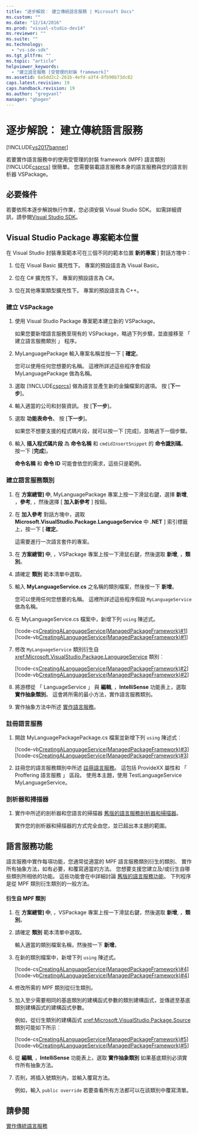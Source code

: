 ```yaml
---
title: "逐步解說︰ 建立傳統語言服務 | Microsoft Docs"
ms.custom: ""
ms.date: "12/14/2016"
ms.prod: "visual-studio-dev14"
ms.reviewer: ""
ms.suite: ""
ms.technology: 
  - "vs-ide-sdk"
ms.tgt_pltfrm: ""
ms.topic: "article"
helpviewer_keywords: 
  - "建立語言服務 [受管理的封裝 framework]"
ms.assetid: 6a5dd2c2-261b-4efd-a3f4-8fb90b73dc82
caps.latest.revision: 19
caps.handback.revision: 19
ms.author: "gregvanl"
manager: "ghogen"
---
```

# 逐步解說︰ 建立傳統語言服務
[!INCLUDE[vs2017banner](../../code-quality/includes/vs2017banner.md)]

若要實作語言服務中的使用受管理的封裝 framework \(MPF\) 語言類別 [!INCLUDE[csprcs](../../data-tools/includes/csprcs_md.md)] 很簡單。 您需要裝載語言服務本身的語言服務與您的語言剖析器 VSPackage。  
  
## 必要條件  
 若要依照本逐步解說執行作業，您必須安裝 Visual Studio SDK。 如需詳細資訊，請參閱[Visual Studio SDK](../../extensibility/visual-studio-sdk.md)。  
  
## Visual Studio Package 專案範本位置  
 在 Visual Studio 封裝專案範本可在三個不同的範本位置 **新的專案** \] 對話方塊中︰  
  
1.  位在 Visual Basic 擴充性下。 專案的預設語言為 Visual Basic。  
  
2.  位在 C\# 擴充性下。 專案的預設語言為 C\#。  
  
3.  位在其他專案類型擴充性下。 專案的預設語言為 C\+\+。  
  
### 建立 VSPackage  
  
1.  使用 Visual Studio Package 專案範本建立新的 VSPackage。  
  
     如果您要新增語言服務至現有的 VSPackage，略過下列步驟，並直接移至 「 建立語言服務類別 」 程序。  
  
2.  MyLanguagePackage 輸入專案名稱並按一下 \[ **確定**。  
  
     您可以使用任何您想要的名稱。 這裡所詳述這些程序會假設 MyLanguagePackage 做為名稱。  
  
3.  選取 [!INCLUDE[csprcs](../../data-tools/includes/csprcs_md.md)] 做為語言並產生新的金鑰檔案的選項。 按 \[**下一步**\]。  
  
4.  輸入適當的公司和封裝資訊。 按 \[**下一步**\]。  
  
5.  選取 **功能表命令**。 按 \[**下一步**\]。  
  
     如果您不想要支援的程式碼片段，就可以按一下 \[完成\]，並略過下一個步驟。  
  
6.  輸入 **插入程式碼片段** 為 **命令名稱** 和 `cmdidInsertSnippet` 的 **命令識別碼**。 按一下 \[**完成**\]。  
  
     **命令名稱** 和 **命令 ID** 可能會依您的需求，這些只是範例。  
  
### 建立語言服務類別  
  
1.  在 **方案總管\] 中**, MyLanguagePackage 專案上按一下滑鼠右鍵，選擇 **新增**, ，**參考**, ，然後選擇 \[ **加入新參考** \] 按鈕。  
  
2.  在 **加入參考** 對話方塊中，選取 **Microsoft.VisualStudio.Package.LanguageService** 中 **.NET** \] 索引標籤上，按一下 \[ **確定**。  
  
     這需要進行一次語言套件的專案。  
  
3.  在 **方案總管\] 中**, ，VSPackage 專案上按一下滑鼠右鍵，然後選取 **新增**, ，**類別**。  
  
4.  請確定 **類別** 範本清單中選取。  
  
5.  輸入 **MyLanguageService.cs** 之名稱的類別檔案，然後按一下 **新增**。  
  
     您可以使用任何您想要的名稱。 這裡所詳述這些程序假設 `MyLanguageService` 做為名稱。  
  
6.  在 MyLanguageService.cs 檔案中，新增下列 `using` 陳述式。  
  
     [!code-cs[CreatingALanguageService(ManagedPackageFramework)#1](../../extensibility/internals/codesnippet/CSharp/walkthrough-creating-a-legacy-language-service_1.cs)]
     [!code-vb[CreatingALanguageService(ManagedPackageFramework)#1](../../extensibility/internals/codesnippet/VisualBasic/walkthrough-creating-a-legacy-language-service_1.vb)]  
  
7.  修改 `MyLanguageService` 類別衍生自 <xref:Microsoft.VisualStudio.Package.LanguageService> 類別︰  
  
     [!code-cs[CreatingALanguageService(ManagedPackageFramework)#2](../../extensibility/internals/codesnippet/CSharp/walkthrough-creating-a-legacy-language-service_2.cs)]
     [!code-vb[CreatingALanguageService(ManagedPackageFramework)#2](../../extensibility/internals/codesnippet/VisualBasic/walkthrough-creating-a-legacy-language-service_2.vb)]  
  
8.  將游標從 「 LanguageService 」 與 **編輯**, ，**IntelliSense** 功能表上，選取 **實作抽象類別**。 這會將所需的最小方法，實作語言服務類別。  
  
9. 實作抽象方法中所述 [實作語言服務](../../extensibility/internals/implementing-a-legacy-language-service2.md)。  
  
### 註冊語言服務  
  
1.  開啟 MyLanguagePackagePackage.cs 檔案並新增下列 `using` 陳述式︰  
  
     [!code-vb[CreatingALanguageService(ManagedPackageFramework)#3](../../extensibility/internals/codesnippet/VisualBasic/walkthrough-creating-a-legacy-language-service_3.vb)]
     [!code-cs[CreatingALanguageService(ManagedPackageFramework)#3](../../extensibility/internals/codesnippet/CSharp/walkthrough-creating-a-legacy-language-service_3.cs)]  
  
2.  註冊您的語言服務類別中所述 [註冊語言服務](../../extensibility/internals/registering-a-legacy-language-service1.md)。 這包括 ProvideXX 屬性和 「 Proffering 語言服務 」 區段。 使用本主題，使用 TestLanguageService MyLanguageService。  
  
### 剖析器和掃描器  
  
1.  實作中所述的剖析器和您語言的掃描器 [舊版的語言服務剖析器和掃描器](../../extensibility/internals/legacy-language-service-parser-and-scanner.md)。  
  
     實作您的剖析器和掃描器的方式完全由您，並已超出本主題的範圍。  
  
## 語言服務功能  
 語言服務中實作每項功能，您通常從適當的 MPF 語言服務類別衍生的類別、 實作所有抽象方法，如有必要，和覆寫適當的方法。 您想要支援您建立及\/或衍生自哪些類別所相依的功能。 這些功能會在中詳細討論 [舊版的語言服務功能](../../extensibility/internals/legacy-language-service-features1.md)。 下列程序是從 MPF 類別衍生類別的一般方法。  
  
#### 衍生自 MPF 類別  
  
1.  在 **方案總管\] 中**, ，VSPackage 專案上按一下滑鼠右鍵，然後選取 **新增**, ，**類別**。  
  
2.  請確定 **類別** 範本清單中選取。  
  
     輸入適當的類別檔案名稱，然後按一下 **新增**。  
  
3.  在新的類別檔案中，新增下列 `using` 陳述式。  
  
     [!code-cs[CreatingALanguageService(ManagedPackageFramework)#4](../../extensibility/internals/codesnippet/CSharp/walkthrough-creating-a-legacy-language-service_4.cs)]
     [!code-vb[CreatingALanguageService(ManagedPackageFramework)#4](../../extensibility/internals/codesnippet/VisualBasic/walkthrough-creating-a-legacy-language-service_4.vb)]  
  
4.  修改所需的 MPF 類別從衍生類別。  
  
5.  加入至少需要相同的基底類別的建構函式參數的類別建構函式，並傳遞至基底類別建構函式的建構函式參數。  
  
     例如，從衍生類別的建構函式 <xref:Microsoft.VisualStudio.Package.Source> 類別可能如下所示︰  
  
     [!code-cs[CreatingALanguageService(ManagedPackageFramework)#5](../../extensibility/internals/codesnippet/CSharp/walkthrough-creating-a-legacy-language-service_5.cs)]
     [!code-vb[CreatingALanguageService(ManagedPackageFramework)#5](../../extensibility/internals/codesnippet/VisualBasic/walkthrough-creating-a-legacy-language-service_5.vb)]  
  
6.  從 **編輯**, ，**IntelliSense** 功能表上，選取 **實作抽象類別** 如果基底類別必須實作所有抽象方法。  
  
7.  否則，將插入號類別內，並輸入覆寫方法。  
  
     例如，輸入 `public override` 若要查看所有方法都可以在該類別中覆寫清單。  
  
## 請參閱  
 [實作傳統語言服務](../../extensibility/internals/implementing-a-legacy-language-service1.md)